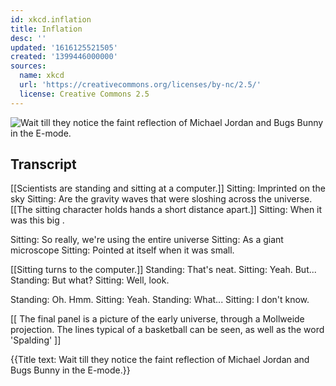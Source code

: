 ```yaml
---
id: xkcd.inflation
title: Inflation
desc: ''
updated: '1616125521505'
created: '1399446000000'
sources:
  name: xkcd
  url: 'https://creativecommons.org/licenses/by-nc/2.5/'
  license: Creative Commons 2.5
---
```

![Wait till they notice the faint reflection of Michael Jordan and Bugs Bunny in the E-mode.](https://imgs.xkcd.com/comics/inflation.png)

## Transcript
[[Scientists are standing and sitting at a computer.]]
Sitting: Imprinted on the sky
Sitting: Are the gravity waves that were sloshing across the universe.
[[The sitting character holds hands a short distance apart.]]
Sitting: When it was 
this big
.

Sitting: So really, we're using the entire universe
Sitting: As a giant microscope
Sitting: Pointed at itself when it was small.

[[Sitting turns to the computer.]]
Standing: That's neat.
Sitting: Yeah. But...
Standing: But what?
Sitting: Well, look.

Standing: Oh. Hmm.
Sitting: Yeah.
Standing: What...
Sitting: I don't know.

[[ The final panel is a picture of the early universe, through a Mollweide projection.  The lines typical of a basketball can be seen, as well as the word 'Spalding' ]]

{{Title text: Wait till they notice the faint reflection of Michael Jordan and Bugs Bunny in the E-mode.}}
